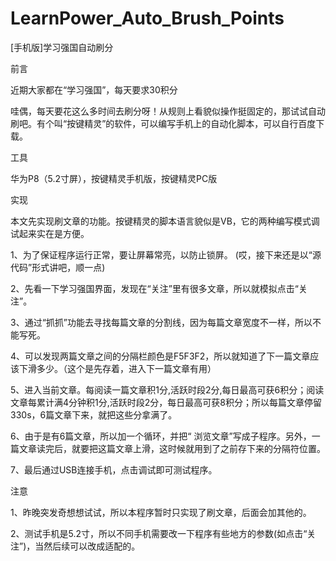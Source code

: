 # LearnPower_Auto_Brush_Points
[手机版]学习强国自动刷分

前言

近期大家都在“学习强国”，每天要求30积分

哇偶，每天要花这么多时间去刷分呀！从规则上看貌似操作挺固定的，那试试自动刷吧。有个叫“按键精灵”的软件，可以编写手机上的自动化脚本，可以自行百度下载。

工具

华为P8（5.2寸屏），按键精灵手机版，按键精灵PC版

实现

本文先实现刷文章的功能。按键精灵的脚本语言貌似是VB，它的两种编写模式调试起来实在是方便。

1、为了保证程序运行正常，要让屏幕常亮，以防止锁屏。
(哎，接下来还是以“源代码”形式讲吧，顺一点)

2、先看一下学习强国界面，发现在“关注”里有很多文章，所以就模拟点击“关注”。

3、通过“抓抓”功能去寻找每篇文章的分割线，因为每篇文章宽度不一样，所以不能写死。

4、可以发现两篇文章之间的分隔栏颜色是F5F3F2，所以就知道了下一篇文章应该下滑多少。（这个是先存着，进入下一篇文章有用）

5、进入当前文章。每阅读一篇文章积1分,活跃时段2分,每日最高可获6积分；阅读文章每累计满4分钟积1分,活跃时段2分，每日最高可获8积分；所以每篇文章停留330s，6篇文章下来，就把这些分拿满了。

6、由于是有6篇文章，所以加一个循环，并把“ 浏览文章”写成子程序。另外，一篇文章读完后，就要把这篇文章上滑，这时候就用到了之前存下来的分隔符位置。

7、最后通过USB连接手机，点击调试即可测试程序。

注意

1、昨晚突发奇想想试试，所以本程序暂时只实现了刷文章，后面会加其他的。

2、测试手机是5.2寸，所以不同手机需要改一下程序有些地方的参数(如点击“关注”)，当然后续可以改成适配的。
